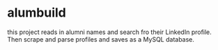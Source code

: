 # alumbuild
this project reads in alumni names and search fro their LinkedIn profile. Then scrape and parse profiles and saves as a MySQL database.
